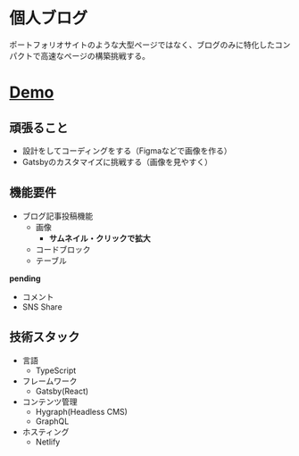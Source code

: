 # 個人ブログ

ポートフォリオサイトのような大型ページではなく、ブログのみに特化したコンパクトで高速なページの構築挑戦する。

# [Demo](https://morimorig3-blog.netlify.app/)

## 頑張ること

- 設計をしてコーディングをする（Figmaなどで画像を作る）
- Gatsbyのカスタマイズに挑戦する（画像を見やすく）

## 機能要件

- ブログ記事投稿機能
  - 画像
    - **サムネイル・クリックで拡大**
  - コードブロック
  - テーブル

**pending**

- コメント
- SNS Share

## 技術スタック

- 言語
  - TypeScript
- フレームワーク
  - Gatsby(React)
- コンテンツ管理
  - Hygraph(Headless CMS)
  - GraphQL
- ホスティング
  - Netlify